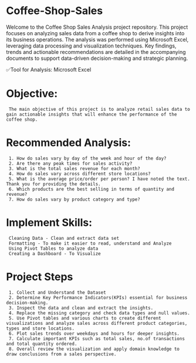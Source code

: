 # Coffee-Shop-Sales
Welcome to the Coffee Shop Sales Analysis project repository. This project focuses on analyzing  sales data from a coffee shop to derive insights into its business operations. The analysis was performed using Microsoft Excel, leveraging data processing and visualization techniques. Key findings, trends and actionable recommendations are detailed in the accompanying documents to support data-driven decision-making and  strategic planning.

✅Tool for Analysis: Microsoft Excel

# Objective:
     The main objective of this project is to analyze retail sales data to gain actionable insights that will enhance the performance of the coffee shop.
# Recommended Analysis:
     1. How do sales vary by day of the week and hour of the day?
     2. Are there any peak times for sales activity?
     3. What is the total sales revenue for each month?
     4. How do sales vary across different store locations?
     5. What is the average price/order per person? I have noted the text. Thank you for providing the details.
     6. Which products are the best selling in terms of quantity and revenue?
     7. How do sales vary by product category and type?

# Implement  Skills: 
     Cleaning Data - Clean and extract data set
     Formatting - To make it easier to read, understand and Analyze
     Using Pivot Tables to analyze data
     Creating a Dashboard - To Visualize

# Project Steps
     1. Collect and Understand the Dataset
     2. Determine Key Performance Indicators(KPIs) essential for business decision-making.
     3. Inspect the data and clean and extract the insights.
     4. Replace the missing category and check data types and null values.
     5. Use Pivot tables and various charts to create different visualizations and analyze sales across different product categories, types and store locations.
     6. Plot sales trends over weekdays and hours for deeper insights.
     7. Calculate important KPIs such as total sales, no.of transactions and total quantity ordered.
     8. Overall review the visualization and apply domain knowledge to draw conclusions from a sales perspective.





     

